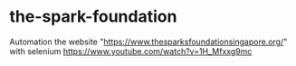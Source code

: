# the-spark-foundation
Automation the website "https://www.thesparksfoundationsingapore.org/" with selenium 
https://www.youtube.com/watch?v=1H_Mfxxg9mc
